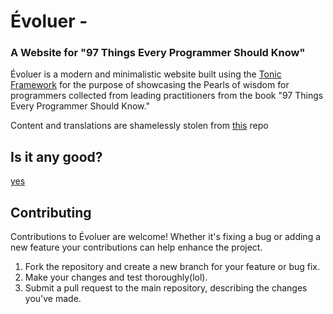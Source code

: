 # Évoluer - 
### A Website for "97 Things Every Programmer Should Know"

Évoluer is a modern and minimalistic website built using the [Tonic Framework](https://tonicframework.dev/) for the purpose of showcasing the Pearls of wisdom for programmers collected from leading practitioners from the book "97 Things Every Programmer Should Know."

Content and translations are shamelessly stolen from [this](https://github.com/97-things/97-things-every-programmer-should-know) repo

## Is it any good?
[yes](https://news.ycombinator.com/item?id=3067434)

## Contributing

Contributions to Évoluer are welcome! Whether it's fixing a bug or adding a new feature your contributions can help enhance the project.

1. Fork the repository and create a new branch for your feature or bug fix.
2. Make your changes and test thoroughly(lol).
3. Submit a pull request to the main repository, describing the changes you've made.
